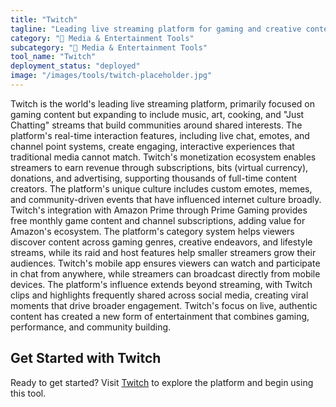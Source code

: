 ```yaml
---
title: "Twitch"
tagline: "Leading live streaming platform for gaming and creative content"
category: "🎵 Media & Entertainment Tools"
subcategory: "🎵 Media & Entertainment Tools"
tool_name: "Twitch"
deployment_status: "deployed"
image: "/images/tools/twitch-placeholder.jpg"
---
```

Twitch is the world's leading live streaming platform, primarily focused on gaming content but expanding to include music, art, cooking, and "Just Chatting" streams that build communities around shared interests. The platform's real-time interaction features, including live chat, emotes, and channel point systems, create engaging, interactive experiences that traditional media cannot match. Twitch's monetization ecosystem enables streamers to earn revenue through subscriptions, bits (virtual currency), donations, and advertising, supporting thousands of full-time content creators. The platform's unique culture includes custom emotes, memes, and community-driven events that have influenced internet culture broadly. Twitch's integration with Amazon Prime through Prime Gaming provides free monthly game content and channel subscriptions, adding value for Amazon's ecosystem. The platform's category system helps viewers discover content across gaming genres, creative endeavors, and lifestyle streams, while its raid and host features help smaller streamers grow their audiences. Twitch's mobile app ensures viewers can watch and participate in chat from anywhere, while streamers can broadcast directly from mobile devices. The platform's influence extends beyond streaming, with Twitch clips and highlights frequently shared across social media, creating viral moments that drive broader engagement. Twitch's focus on live, authentic content has created a new form of entertainment that combines gaming, performance, and community building.

## Get Started with Twitch

Ready to get started? Visit [Twitch](https://www.twitch.tv) to explore the platform and begin using this tool.
